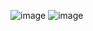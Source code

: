 ![image](https://github.com/user-attachments/assets/12ddd71d-1c45-45ac-a3bc-cc27f76547ef)
![image](https://github.com/user-attachments/assets/50b7325f-3928-49c4-bf12-1e9502d7b2ef)
